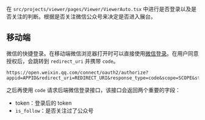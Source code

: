 在 `src/projects/viewer/pages/Viewer/ViewerAuto.tsx` 中进行是否登录以及是否关注的判断。根据是否关注微信公众号来决定是否进入展台。

## 移动端

微信的快捷登录。在移动端微信浏览器打开时可以直接使用[微信登录](https://developers.weixin.qq.com/doc/offiaccount/OA_Web_Apps/Wechat_webpage_authorization.html#0)。在用户同意授权后，会跳转到 `redirect_uri` 并携带 `code`。

```
https://open.weixin.qq.com/connect/oauth2/authorize?appid=APPID&redirect_uri=REDIRECT_URI&response_type=code&scope=SCOPE&state=STATE#wechat_redirect
```

之后再使用 `code` 请求后端微信登录接口，该接口会返回两个重要的字段：

- token：登录后的 token
- `is_follow`：是否关注过了公众号